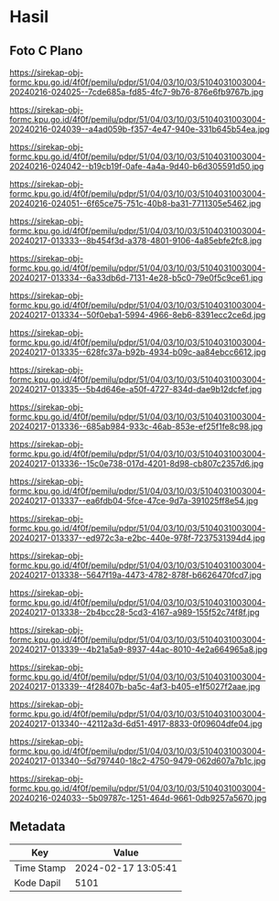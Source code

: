 # Hasil

## Foto C Plano

https://sirekap-obj-formc.kpu.go.id/4f0f/pemilu/pdpr/51/04/03/10/03/5104031003004-20240216-024025--7cde685a-fd85-4fc7-9b76-876e6fb9767b.jpg

https://sirekap-obj-formc.kpu.go.id/4f0f/pemilu/pdpr/51/04/03/10/03/5104031003004-20240216-024039--a4ad059b-f357-4e47-940e-331b645b54ea.jpg

https://sirekap-obj-formc.kpu.go.id/4f0f/pemilu/pdpr/51/04/03/10/03/5104031003004-20240216-024042--b19cb19f-0afe-4a4a-9d40-b6d305591d50.jpg

https://sirekap-obj-formc.kpu.go.id/4f0f/pemilu/pdpr/51/04/03/10/03/5104031003004-20240216-024051--6f65ce75-751c-40b8-ba31-7711305e5462.jpg

https://sirekap-obj-formc.kpu.go.id/4f0f/pemilu/pdpr/51/04/03/10/03/5104031003004-20240217-013333--8b454f3d-a378-4801-9106-4a85ebfe2fc8.jpg

https://sirekap-obj-formc.kpu.go.id/4f0f/pemilu/pdpr/51/04/03/10/03/5104031003004-20240217-013334--6a33db6d-7131-4e28-b5c0-79e0f5c9ce61.jpg

https://sirekap-obj-formc.kpu.go.id/4f0f/pemilu/pdpr/51/04/03/10/03/5104031003004-20240217-013334--50f0eba1-5994-4966-8eb6-8391ecc2ce6d.jpg

https://sirekap-obj-formc.kpu.go.id/4f0f/pemilu/pdpr/51/04/03/10/03/5104031003004-20240217-013335--628fc37a-b92b-4934-b09c-aa84ebcc6612.jpg

https://sirekap-obj-formc.kpu.go.id/4f0f/pemilu/pdpr/51/04/03/10/03/5104031003004-20240217-013335--5b4d646e-a50f-4727-834d-dae9b12dcfef.jpg

https://sirekap-obj-formc.kpu.go.id/4f0f/pemilu/pdpr/51/04/03/10/03/5104031003004-20240217-013336--685ab984-933c-46ab-853e-ef25f1fe8c98.jpg

https://sirekap-obj-formc.kpu.go.id/4f0f/pemilu/pdpr/51/04/03/10/03/5104031003004-20240217-013336--15c0e738-017d-4201-8d98-cb807c2357d6.jpg

https://sirekap-obj-formc.kpu.go.id/4f0f/pemilu/pdpr/51/04/03/10/03/5104031003004-20240217-013337--ea6fdb04-5fce-47ce-9d7a-391025ff8e54.jpg

https://sirekap-obj-formc.kpu.go.id/4f0f/pemilu/pdpr/51/04/03/10/03/5104031003004-20240217-013337--ed972c3a-e2bc-440e-978f-7237531394d4.jpg

https://sirekap-obj-formc.kpu.go.id/4f0f/pemilu/pdpr/51/04/03/10/03/5104031003004-20240217-013338--5647f19a-4473-4782-878f-b6626470fcd7.jpg

https://sirekap-obj-formc.kpu.go.id/4f0f/pemilu/pdpr/51/04/03/10/03/5104031003004-20240217-013338--2b4bcc28-5cd3-4167-a989-155f52c74f8f.jpg

https://sirekap-obj-formc.kpu.go.id/4f0f/pemilu/pdpr/51/04/03/10/03/5104031003004-20240217-013339--4b21a5a9-8937-44ac-8010-4e2a664965a8.jpg

https://sirekap-obj-formc.kpu.go.id/4f0f/pemilu/pdpr/51/04/03/10/03/5104031003004-20240217-013339--4f28407b-ba5c-4af3-b405-e1f5027f2aae.jpg

https://sirekap-obj-formc.kpu.go.id/4f0f/pemilu/pdpr/51/04/03/10/03/5104031003004-20240217-013340--42112a3d-6d51-4917-8833-0f09604dfe04.jpg

https://sirekap-obj-formc.kpu.go.id/4f0f/pemilu/pdpr/51/04/03/10/03/5104031003004-20240217-013340--5d797440-18c2-4750-9479-062d607a7b1c.jpg

https://sirekap-obj-formc.kpu.go.id/4f0f/pemilu/pdpr/51/04/03/10/03/5104031003004-20240216-024033--5b09787c-1251-464d-9661-0db9257a5670.jpg


## Metadata

| Key        | Value               |
| ---------- | ------------------- |
| Time Stamp | 2024-02-17 13:05:41 |
| Kode Dapil | 5101                |




